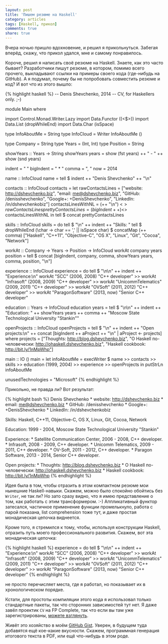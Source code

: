 ```yaml
---
layout: post
title: 'Пишем резюме на Haskell'
category: articles
tags: [Haskell, прикол]
comments: true
share: true
---
```


Вчера ночью пришло вдохновение, и решил я прикольнуться. Забегая вперёд, скажу, что прикол удался, мне и самому понравилось.

Короче, решил я написать своё резюме на Haskell. Знаете, как это часто бывает? Разработчики пишут резюме, в котором, помимо всего прочего, выкладывают ссылки на примеры своего кода (где-нибудь на GitHub). А я подумал, почему бы не попробовать совместить резюме и код? И вот что из этого вышло:

{% highlight haskell %}
-- Denis Shevchenko, 2014
-- CV, for Haskellers only. ;-)

module Main where

import Control.Monad.Writer.Lazy
import Data.Functor ((<$>))
import Data.List (dropWhileEnd)
import Data.Char (isSpace)

type InfoAboutMe = String
type InfoCloud = Writer InfoAboutMe ()

type Company = String
type Years = (Int, Int)
type Position = String

showYears :: Years -> String
showYears years = show (fst years) ++ " - " ++ show (snd years)

indent = "  "
bigIndent = "    * "
comma = ", "
now = 2014 

name :: InfoCloud
name = tell $ indent ++ "Denis Shevchenko" ++ "\n" 

contacts :: InfoCloud
contacts = 
    let rawContactsLines = ["website:  http://dshevchenko.biz",
                            "email:    me@dshevchenko.biz",
                            "GitHub:   /denisshevchenko",
                            "Google+:  +DenisShevchenko",
                            "LinkedIn: /in/dshevchenkobiz"]
        contactsLinesWithNL = (++ "\n") <$> rawContactsLines 
        prettyContactsLines = (bigIndent ++) <$> contactsLinesWithNL
    in
    tell $ concat prettyContactsLines

skills :: InfoCloud
skills = do
    tell $ "\n" ++ indent ++ "Skills: "
    tell $ dropWhileEnd (\char -> char == ',' || isSpace char)
         $ concatMap (++ comma) ["Haskell",
                                 "C++11",
                                 "Objective-C",
                                 "OS X",
                                 "Linux",
                                 "Git",
                                 "Cocoa",
                                 "Network"] 

workAt :: Company -> Years -> Position -> InfoCloud
workAt company years position = 
    tell $ concat [bigIndent,
                   company,
                   comma,
                   showYears years,
                   comma,
                   position,
                   "\n"]

experience :: InfoCloud
experience = do
    tell $ "\n\n" ++ indent ++ "Experience:\n"
    workAt "SCC" (2006, 2008) "C++ developer" 
    >> workAt "Infrasoft" (2008, 2009) "C++ developer"
    >> workAt "UnicommTelematics" (2009, 2011) "C++ developer"
    >> workAt "OVSoft" (2011, 2012) "C++ developer"
    >> workAt "ParagonSoftware" (2013, now) "Senior C++ developer"

education :: Years -> InfoCloud
education years = 
    tell $ "\n\n" ++ indent ++ "Education: "
           ++ showYears years ++ comma
           ++ "Moscow State Technological University \"Stankin\""

openProjects :: InfoCloud
openProjects = 
    tell $ "\n" ++ indent ++ "Open projects:\n" ++
           concat [bigIndent ++ aProject ++ "\n" | aProject <- projects]
    where projects = ["Thoughts: http://blog.dshevchenko.biz",
                      "О Haskell по-человечески: http://ohaskell.dshevchenko.biz",
                      "Haskell cookbook: http://bit.ly/1nMpWhp"]

main :: IO ()
main = 
    let infoAboutMe = execWriter $ name
                                   >> contacts 
                                   >> skills
                                   >> education (1999, 2004)
                                   >> experience
                                   >> openProjects
    in
    putStrLn infoAboutMe

unusedTechnologies = "Microsoft"
{% endhighlight %}

Прикольно, не правда ли? Вот результат:

{% highlight bash %}
  Denis Shevchenko
    * website:  http://dshevchenko.biz
    * email:    me@dshevchenko.biz
    * GitHub:   /denisshevchenko
    * Google+:  +DenisShevchenko
    * LinkedIn: /in/dshevchenkobiz

  Skills: Haskell, C++11, Objective-C, OS X, Linux, Git, Cocoa, Network

  Education: 1999 - 2004, Moscow State Technological University "Stankin"

  Experience:
    * Satellite Communication Center, 2006 - 2008, C++ developer.
    * Infrasoft, 2008 - 2009, C++ developer.
    * Unicomm Telematics, 2009 - 2011, C++ developer.
    * OV-Soft, 2011 - 2012, C++ developer.
    * Paragon Software, 2013 - 2014, Senior C++ developer.

  Open projects:
    * Thoughts: http://blog.dshevchenko.biz
    * О Haskell по-человечески: http://ohaskell.dshevchenko.biz
    * Haskell cookbook: http://bit.ly/1nMpWhp
{% endhighlight %}

Идея была в том, чтобы отразить в этом компактном резюме мои нынешние Haskell-навыки. Скажем, можно было спокойно обойтись без `Writer`, не так ли? Но зато сразу видно, что я имею представление о том, как работать с этим трансформером. :-) Аппликативный функтор затесался, частичное применение функции промелькнуло, работа с парой показана, list comprehension тоже тут, и даже простая монадическая цепочка виднеется.

Кроме того, я стремился к тому, чтобы, используя конструкции Haskell, отразить путь моего профессионального развития. Скажем, вот эта монадическая цепочка:

{% highlight haskell %}
experience = do
    tell $ "\n\n" ++ indent ++ "Experience:\n"
    workAt "SCC" (2006, 2008) "C++ developer" 
    >> workAt "Infrasoft" (2008, 2009) "C++ developer"
    >> workAt "UnicommTelematics" (2009, 2011) "C++ developer"
    >> workAt "OVSoft" (2011, 2012) "C++ developer"
    >> workAt "ParagonSoftware" (2013, now) "Senior C++ developer"
{% endhighlight %}

не просто перечисляет места, где я работал, но показывает их в хронологическом порядке.

Кстати, для простоты компиляции этого кода я использовал только стандартные пакеты, так что сторонних зависимостей тут нет. Я даже завёл проектик `CV` на FP Complete, так что если вы там уже зарегистрированы, [можете взглянуть](https://www.fpcomplete.com/user/dshevchenko/cv1).

Живёт это хозяйство в моём [GitHub Gist](https://gist.github.com/denisshevchenko/18507de8661a45094a1e). Уверен, в будущем туда добавятся ещё кое-какие вкусности. Скажем, программная генерация итогового текста в PDF, или ещё что-нибудь в этом роде.

